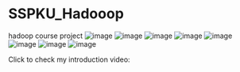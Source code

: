 # SSPKU_Hadooop
hadoop course project
![image](https://github.com/shadingfish/SSPKU_Hadooop/assets/112749262/08914028-6fc2-4def-9efb-7d10aaf944b8)
![image](https://github.com/shadingfish/SSPKU_Hadooop/assets/112749262/47b7e557-ff7b-474d-bc06-0ba02d8afc64)
![image](https://github.com/shadingfish/SSPKU_Hadooop/assets/112749262/1a441928-73e3-462b-bad9-e2983ee4074c)
![image](https://github.com/shadingfish/SSPKU_Hadooop/assets/112749262/845889e8-1b91-473f-828c-85a4d948c88a)
![image](https://github.com/shadingfish/SSPKU_Hadooop/assets/112749262/7eae4345-ae4c-4c96-9e6f-cfc5fa3e034e)
![image](https://github.com/shadingfish/SSPKU_Hadooop/assets/112749262/3d1162eb-f0f7-429e-9b56-959ce0962961)
![image](https://github.com/shadingfish/SSPKU_Hadooop/assets/112749262/9b8778f6-f90d-45d2-a701-cbc827a63186)
![image](https://github.com/shadingfish/SSPKU_Hadooop/assets/112749262/ea11c350-3cec-4def-8295-abba00a301f8)


Click to  check my introduction video:

